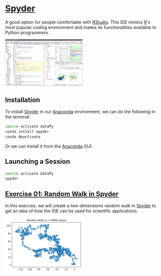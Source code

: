 # [Spyder](https://www.spyder-ide.org/)

A good option for people comfortable with [RStudio](https://www.rstudio.com/). This IDE mimics [R](https://www.r-project.org/)'s most popular coding environment and makes its functionalities available to Python programmers.

<img src="./media/spyder.png" width="50%">

##  Installation

To install [Spyder](https://www.spyder-ide.org/) in our [Anaconda](https://www.anaconda.com/) environment, we can do the following in the terminal:

```bash
source activate dataPy
conda install spyder
conda deactivate
```

Or we can install it from the [Anaconda](https://www.anaconda.com/) GUI.

##  Launching a Session

```bash
source activate dataPy
spyder
```

## [Exercise 01: Random Walk in Spyder](../scripts/spyder.py)

In this exercise, we will create a two-dimensions random walk in [Spyder](https://www.spyder-ide.org/) to get an idea of how the IDE can be used for scientific applications.

<img src="./media/spyderWalk.png" width="50%">
